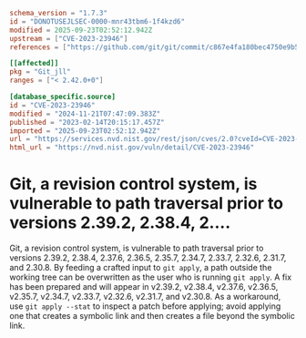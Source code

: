 ```toml
schema_version = "1.7.3"
id = "DONOTUSEJLSEC-0000-mnr43tbm6-1f4kzd6"
modified = 2025-09-23T02:52:12.942Z
upstream = ["CVE-2023-23946"]
references = ["https://github.com/git/git/commit/c867e4fa180bec4750e9b54eb10f459030dbebfd", "https://github.com/git/git/security/advisories/GHSA-r87m-v37r-cwfh", "https://security.gentoo.org/glsa/202312-15", "https://github.com/git/git/commit/c867e4fa180bec4750e9b54eb10f459030dbebfd", "https://github.com/git/git/security/advisories/GHSA-r87m-v37r-cwfh", "https://security.gentoo.org/glsa/202312-15"]

[[affected]]
pkg = "Git_jll"
ranges = ["< 2.42.0+0"]

[database_specific.source]
id = "CVE-2023-23946"
modified = "2024-11-21T07:47:09.383Z"
published = "2023-02-14T20:15:17.457Z"
imported = "2025-09-23T02:52:12.942Z"
url = "https://services.nvd.nist.gov/rest/json/cves/2.0?cveId=CVE-2023-23946"
html_url = "https://nvd.nist.gov/vuln/detail/CVE-2023-23946"
```

# Git, a revision control system, is vulnerable to path traversal prior to versions 2.39.2, 2.38.4, 2....

Git, a revision control system, is vulnerable to path traversal prior to versions 2.39.2, 2.38.4, 2.37.6, 2.36.5, 2.35.7, 2.34.7, 2.33.7, 2.32.6, 2.31.7, and 2.30.8. By feeding a crafted input to `git apply`, a path outside the working tree can be overwritten as the user who is running `git apply`. A fix has been prepared and will appear in v2.39.2, v2.38.4, v2.37.6, v2.36.5, v2.35.7, v2.34.7, v2.33.7, v2.32.6, v2.31.7, and v2.30.8. As a workaround, use `git apply --stat` to inspect a patch before applying; avoid applying one that creates a symbolic link and then creates a file beyond the symbolic link.

